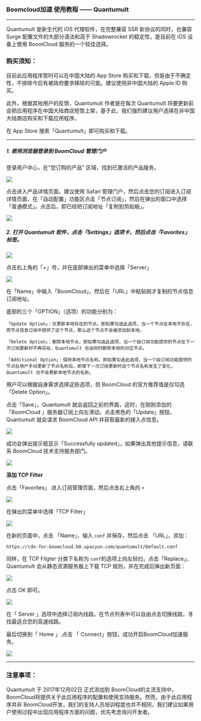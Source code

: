 ### **Boomcloud加速 使用教程 —— Quantumult**

- - -

Quantumult 是新生代的 iOS 代理软件，在完整兼容 SSR 新协议的同时，也兼容 Surge 配置文件的大部分语法和高于 Shadowrocket 的稳定性，是目前在 iOS 设备上使用 BoomCloud 服务的一个较佳选择。

### **购买须知：**

目前此应用程序暂时可以在中国大陆的 App Store 购买和下载，但是由于不确定性，不排除今后有被政府要求移除的可能。建议使用非中国大陆的 Apple ID 购买。

此外，根据其他用户的反馈，Quantumult 作者是在每次 Quantumult 将要更新前会把应用程序在中国大陆商店短暂上架，基于此，我们强烈建议用户选择在非中国大陆商店购买和下载应用程序。

在 App Store 搜索「Quantumult」即可购买和下载。

---

##### 1. 使用浏览器登录到 BoomCloud 管理门户
登录用户中心，在"您订购的产品" 区域，找到已激活的产品服务。

![](/assets/ios/ios-01.png)

点击进入产品详情页面。建议使用 Safari 管理门户，然后点击您的订阅进入订阅详情页面，在「自动配置」功能区点击「节点订阅」，然后在弹出的窗口中选择「普通模式」。点击后，即已经把订阅地址「复制到剪贴板」。

![](/assets/ios/ios-02.png)

##### 2. 打开 Quantumult 软件，点击「Settings」选项卡，然后点击「Favorites」标签。

![](/assets/ios/quantumult-4.png)

点击右上角的「+」号，并在底部弹出的菜单中选择「Server」

![](/assets/ios/quantumult-5.png)

在「Name」中输入「BoomCloud」，然后在「URL」中粘贴刚才复制的节点信息订阅地址。

底部的三个「OPTION」（选项）的功能分别为：

```
「Update Option」：仅更新本地存在的节点。即如果勾选此选项，当一个节点在本地不存在，而节点信息订阅中提供了这个节点，那么这个节点不会被添加到本地。

「Delete Option」：删除本地节点。即如果勾选此选项，当一个由订阅功能提供的节点在下一次订阅更新时不再存在，Quantumult 也会同时删除本地的对应节点。

「Additional Option」：保持本地节点名称。即如果勾选此选项，当一个由订阅功能提供的节点在用户手动更新了节点名称后，即使下一次订阅更新时这个节点名称发生了变化，Quantumult 也不会更新本地节点的名称。
```

用户可以根据自身需求选择这些选项，但 BoomCloud 的官方推荐值是仅勾选「Delete Option」。


点击「Save」，Quantumult 就会返回之前的界面，这时，在刚刚添加的「BoomCloud 」服务器订阅上向左滑动，点击黑色的「Update」按钮，Quantumult 就会请求 BoomCloud API 并获取最新的接入点信息。

![](/assets/ios/quantumult-7.png)

成功会弹出提示框显示「Successfully updated」，如果弹出其他提示信息，请联系 BoomCloud 技术支持服务部门。

![](/assets/ios/quantumult-8.png)

**添加 TCP Filter** 

点击「Favorites」 进入订阅管理页面，然后点击右上角的 `+`

![](/assets/ios/quantumult-10.png)

在弹出的菜单中选择「TCP Filter」

![](/assets/ios/quantumult-11.png)

在新的页面中，点击 「Name」，输入 `conf` 并保存，然后点击 「URL」，添加：  

`https://cdn-for-boomcloud.b0.upaiyun.com/quantumult/Default.conf`

同样，在 TCP Filgter 分类下名称为 `conf`的选项上向左轻扫，点击「Replace」。Quantumult 会从静态资源服务器上下载 TCP 规则，并在完成后弹出新页面：

![](/assets/ios/quantumult-13.png)

点击 OK 即可。

![](/assets/ios/quantumult-4.png)

在「 Server 」选项中选择订阅内线路，在节点列表中可以自由点击切换线路，寻找最适合您的高速线路。

最后切换到「 Home 」,点击 「 Connect」按钮，成功开启BoomCloud加速服务。

![](/assets/ios/quantumult-9.png)

- - -

### **注意事项：**

Quantumult 于 2017年12月02日 正式添加到 BoomCloud的主流支持中，BoomCloud将提供关于此应用程序的配置和使用支持服务。然而，由于此应用程序并非 BoomCloud开发，我们的支持人员培训程度也并不相同，我们建议如果用户使用过程中出现应用程序方面的问题，优先考虑询问开发者。
